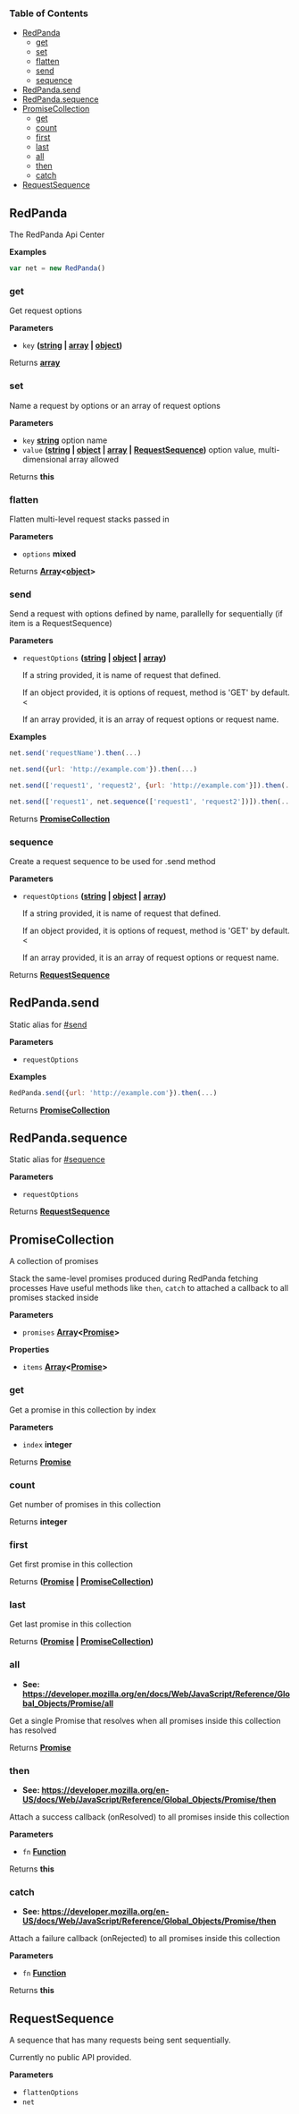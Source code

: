 <!-- Generated by documentation.js. Update this documentation by updating the source code. -->

### Table of Contents

-   [RedPanda](#redpanda)
    -   [get](#get)
    -   [set](#set)
    -   [flatten](#flatten)
    -   [send](#send)
    -   [sequence](#sequence)
-   [RedPanda.send](#redpandasend)
-   [RedPanda.sequence](#redpandasequence)
-   [PromiseCollection](#promisecollection)
    -   [get](#get-1)
    -   [count](#count)
    -   [first](#first)
    -   [last](#last)
    -   [all](#all)
    -   [then](#then)
    -   [catch](#catch)
-   [RequestSequence](#requestsequence)

## RedPanda

The RedPanda Api Center

**Examples**

```javascript
var net = new RedPanda()
```

### get

Get request options

**Parameters**

-   `key` **([string](https://developer.mozilla.org/en-US/docs/Web/JavaScript/Reference/Global_Objects/String) \| [array](https://developer.mozilla.org/en-US/docs/Web/JavaScript/Reference/Global_Objects/Array) \| [object](https://developer.mozilla.org/en-US/docs/Web/JavaScript/Reference/Global_Objects/Object))** 

Returns **[array](https://developer.mozilla.org/en-US/docs/Web/JavaScript/Reference/Global_Objects/Array)** 

### set

Name a request by options or an array of request options

**Parameters**

-   `key` **[string](https://developer.mozilla.org/en-US/docs/Web/JavaScript/Reference/Global_Objects/String)** option name
-   `value` **([string](https://developer.mozilla.org/en-US/docs/Web/JavaScript/Reference/Global_Objects/String) \| [object](https://developer.mozilla.org/en-US/docs/Web/JavaScript/Reference/Global_Objects/Object) \| [array](https://developer.mozilla.org/en-US/docs/Web/JavaScript/Reference/Global_Objects/Array) \| [RequestSequence](#requestsequence))** option value, multi-dimensional array allowed

Returns **this** 

### flatten

Flatten multi-level request stacks passed in

**Parameters**

-   `options` **mixed** 

Returns **[Array](https://developer.mozilla.org/en-US/docs/Web/JavaScript/Reference/Global_Objects/Array)&lt;[object](https://developer.mozilla.org/en-US/docs/Web/JavaScript/Reference/Global_Objects/Object)>** 

### send

Send a request with options defined by name, parallelly for sequentially (if item is a RequestSequence)

**Parameters**

-   `requestOptions` **([string](https://developer.mozilla.org/en-US/docs/Web/JavaScript/Reference/Global_Objects/String) \| [object](https://developer.mozilla.org/en-US/docs/Web/JavaScript/Reference/Global_Objects/Object) \| [array](https://developer.mozilla.org/en-US/docs/Web/JavaScript/Reference/Global_Objects/Array))** <p>If a string provided, it is name of request that defined.</p>
     <p>If an object provided, it is options of request, method is 'GET' by default.<</p>
     <p>If an array provided, it is an array of request options or request name.</p>

**Examples**

```javascript
net.send('requestName').then(...)
```

```javascript
net.send({url: 'http://example.com'}).then(...)
```

```javascript
net.send(['request1', 'request2', {url: 'http://example.com'}]).then(...)
```

```javascript
net.send(['request1', net.sequence(['request1', 'request2'])]).then(...)
```

Returns **[PromiseCollection](#promisecollection)** 

### sequence

Create a request sequence to be used for .send method

**Parameters**

-   `requestOptions` **([string](https://developer.mozilla.org/en-US/docs/Web/JavaScript/Reference/Global_Objects/String) \| [object](https://developer.mozilla.org/en-US/docs/Web/JavaScript/Reference/Global_Objects/Object) \| [array](https://developer.mozilla.org/en-US/docs/Web/JavaScript/Reference/Global_Objects/Array))** <p>If a string provided, it is name of request that defined.</p>
     <p>If an object provided, it is options of request, method is 'GET' by default.<</p>
     <p>If an array provided, it is an array of request options or request name.</p>

Returns **[RequestSequence](#requestsequence)** 

## RedPanda.send

Static alias for [#send](#send)

**Parameters**

-   `requestOptions`  

**Examples**

```javascript
RedPanda.send({url: 'http://example.com'}).then(...)
```

Returns **[PromiseCollection](#promisecollection)** 

## RedPanda.sequence

Static alias for [#sequence](#sequence)

**Parameters**

-   `requestOptions`  

Returns **[RequestSequence](#requestsequence)** 

## PromiseCollection

A collection of promises

Stack the same-level promises produced during RedPanda fetching processes
Have useful methods like `then`, `catch` to attached a callback to all
promises stacked inside

**Parameters**

-   `promises` **[Array](https://developer.mozilla.org/en-US/docs/Web/JavaScript/Reference/Global_Objects/Array)&lt;[Promise](https://developer.mozilla.org/en-US/docs/Web/JavaScript/Reference/Global_Objects/Promise)>** 

**Properties**

-   `items` **[Array](https://developer.mozilla.org/en-US/docs/Web/JavaScript/Reference/Global_Objects/Array)&lt;[Promise](https://developer.mozilla.org/en-US/docs/Web/JavaScript/Reference/Global_Objects/Promise)>** 

### get

Get a promise in this collection by index

**Parameters**

-   `index` **integer** 

Returns **[Promise](https://developer.mozilla.org/en-US/docs/Web/JavaScript/Reference/Global_Objects/Promise)** 

### count

Get number of promises in this collection

Returns **integer** 

### first

Get first promise in this collection

Returns **([Promise](https://developer.mozilla.org/en-US/docs/Web/JavaScript/Reference/Global_Objects/Promise) \| [PromiseCollection](#promisecollection))** 

### last

Get last promise in this collection

Returns **([Promise](https://developer.mozilla.org/en-US/docs/Web/JavaScript/Reference/Global_Objects/Promise) \| [PromiseCollection](#promisecollection))** 

### all

-   **See: <https://developer.mozilla.org/en/docs/Web/JavaScript/Reference/Global_Objects/Promise/all>**

Get a single Promise that resolves when all promises inside
this collection has resolved

Returns **[Promise](https://developer.mozilla.org/en-US/docs/Web/JavaScript/Reference/Global_Objects/Promise)** 

### then

-   **See: <https://developer.mozilla.org/en-US/docs/Web/JavaScript/Reference/Global_Objects/Promise/then>**

Attach a success callback (onResolved) to all promises inside this collection

**Parameters**

-   `fn` **[Function](https://developer.mozilla.org/en-US/docs/Web/JavaScript/Reference/Statements/function)** 

Returns **this** 

### catch

-   **See: <https://developer.mozilla.org/en-US/docs/Web/JavaScript/Reference/Global_Objects/Promise/then>**

Attach a failure callback (onRejected) to all promises inside this collection

**Parameters**

-   `fn` **[Function](https://developer.mozilla.org/en-US/docs/Web/JavaScript/Reference/Statements/function)** 

Returns **this** 

## RequestSequence

A sequence that has many requests being sent sequentially.

Currently no public API provided.

**Parameters**

-   `flattenOptions`  
-   `net`  
